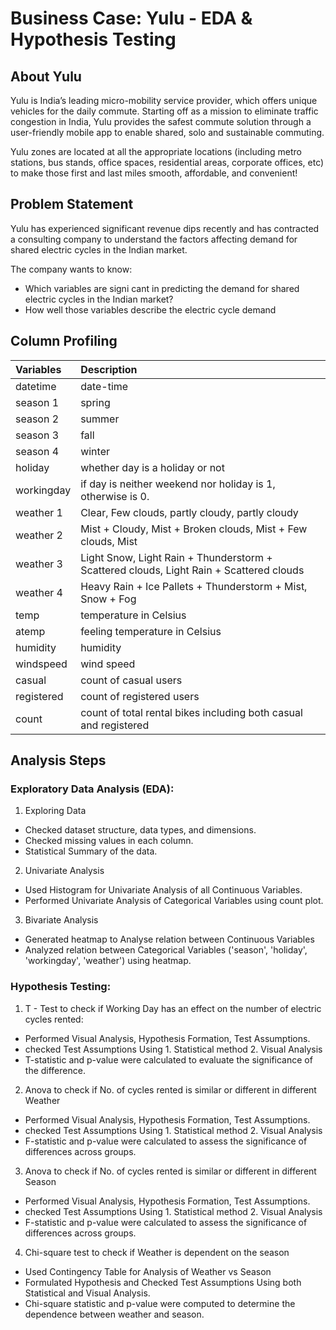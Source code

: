 # Business Case: Yulu - EDA & Hypothesis Testing




## About Yulu
Yulu is India’s leading micro-mobility service provider, which offers unique vehicles for the daily commute. Starting off as a mission to eliminate traffic congestion in India, Yulu provides the safest commute solution through a user-friendly mobile app to enable shared, solo and sustainable commuting.

Yulu zones are located at all the appropriate locations (including metro stations, bus stands, office spaces, residential areas, corporate offices, etc) to make those first and last miles smooth, affordable, and
convenient!
## Problem Statement
Yulu has experienced significant revenue dips recently and has contracted a consulting company to understand the factors affecting demand for shared electric cycles in the Indian market.

The company wants to know:
* Which variables are signi cant in predicting the demand for shared electric cycles in the Indian market?
* How well those variables describe the electric cycle demand
## Column Profiling

| Variables | Description |
| :- | :- |
| datetime  | date-time |
| season 1 | spring |
| season 2 | summer |
| season 3 | fall |
| season 4 | winter |
|  holiday | whether day is a holiday or not |
|  workingday | if day is neither weekend nor holiday is 1, otherwise is 0. |
| weather 1 | Clear, Few clouds, partly cloudy, partly cloudy|
| weather 2 | Mist + Cloudy, Mist + Broken clouds, Mist + Few clouds, Mist |
| weather 3 | Light Snow, Light Rain + Thunderstorm + Scattered clouds, Light Rain + Scattered clouds |
| weather 4 | Heavy Rain + Ice Pallets + Thunderstorm + Mist, Snow + Fog |
| temp | temperature in Celsius |
| atemp | feeling temperature in Celsius |
| humidity | humidity |
| windspeed | wind speed |
| casual | count of casual users |
| registered | count of registered users |
| count | count of total rental bikes including both casual and registered |




## Analysis Steps

### Exploratory Data Analysis (EDA):
1. Exploring Data
* Checked dataset structure, data types, and dimensions.
* Checked missing values in each column.
* Statistical Summary of the data.
2. Univariate Analysis
* Used Histogram for Univariate Analysis of all Continuous Variables.
* Performed Univariate Analysis of Categorical Variables using count plot.
3. Bivariate Analysis
* Generated heatmap to Analyse relation between Continuous Variables
* Analyzed relation between Categorical Variables ('season', 'holiday', 'workingday', 'weather') using heatmap.

### Hypothesis Testing:
1. T - Test to check if Working Day has an effect on the number of electric cycles rented:
* Performed Visual Analysis, Hypothesis Formation, Test Assumptions.
* checked Test Assumptions Using 1. Statistical method 2. Visual Analysis
* T-statistic and p-value were calculated to evaluate the significance of the difference.


2. Anova to check if No. of cycles rented is similar or different in different Weather
* Performed Visual Analysis, Hypothesis Formation, Test Assumptions.
* checked Test Assumptions Using 1. Statistical method 2. Visual Analysis
* F-statistic and p-value were calculated to assess the significance of differences across groups.

3. Anova to check if No. of cycles rented is similar or different in different Season
* Performed Visual Analysis, Hypothesis Formation, Test Assumptions.
* checked Test Assumptions Using 1. Statistical method 2. Visual Analysis
* F-statistic and p-value were calculated to assess the significance of differences across groups.

4. Chi-square test to check if Weather is dependent on the season
* Used Contingency Table for Analysis of Weather vs Season 
* Formulated Hypothesis and Checked Test Assumptions Using both Statistical and Visual Analysis.
* Chi-square statistic and p-value were computed to determine the dependence between weather and season.
